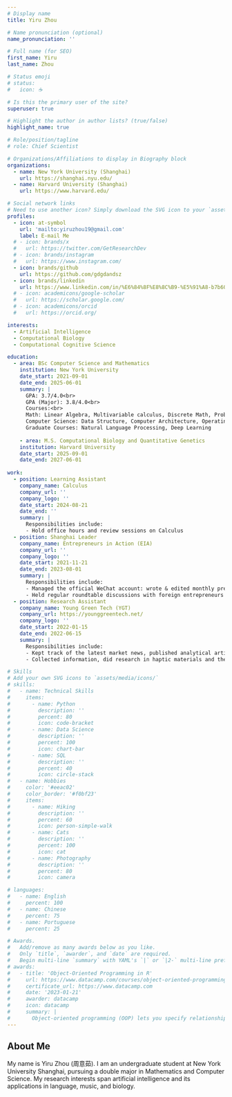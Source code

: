 ```yaml
---
# Display name
title: Yiru Zhou

# Name pronunciation (optional)
name_pronunciation: ''

# Full name (for SEO)
first_name: Yiru
last_name: Zhou

# Status emoji
# status:
#   icon: ☕️

# Is this the primary user of the site?
superuser: true

# Highlight the author in author lists? (true/false)
highlight_name: true

# Role/position/tagline
# role: Chief Scientist

# Organizations/Affiliations to display in Biography block
organizations:
  - name: New York University (Shanghai)
    url: https://shanghai.nyu.edu/
  - name: Harvard University (Shanghai)
    url: https://www.harvard.edu/

# Social network links
# Need to use another icon? Simply download the SVG icon to your `assets/media/icons/` folder.
profiles:
  - icon: at-symbol
    url: 'mailto:yiruzhou19@gmail.com'
    label: E-mail Me
  # - icon: brands/x
  #   url: https://twitter.com/GetResearchDev
  # - icon: brands/instagram
  #   url: https://www.instagram.com/
  - icon: brands/github
    url: https://github.com/gdgdandsz
  - icon: brands/linkedin
    url: https://www.linkedin.com/in/%E6%84%8F%E8%8C%B9-%E5%91%A8-b7b604224/
  # - icon: academicons/google-scholar
  #   url: https://scholar.google.com/
  # - icon: academicons/orcid
  #   url: https://orcid.org/

interests:
  - Artificial Intelligence
  - Computational Biology
  - Computational Cognitive Science

education:
  - area: BSc Computer Science and Mathematics
    institution: New York University
    date_start: 2021-09-01
    date_end: 2025-06-01
    summary: |
      GPA: 3.7/4.0<br>
      GPA (Major): 3.8/4.0<br>
      Courses:<br>
      Math: Linear Algebra, Multivariable calculus, Discrete Math, Probability and Statistics, Analysis, Numerical Analysis, Game Theory, ODE, Math Modeling<br>
      Computer Science: Data Structure, Computer Architecture, Operating System, Machine Learning, Algorithms, Information Visualization<br>
      Graduate Courses: Natural Language Processing, Deep Learning
    
    - area: M.S. Computational Biology and Quantitative Genetics
    institution: Harvard University
    date_start: 2025-09-01
    date_end: 2027-06-01
    
work:
  - position: Learning Assistant
    company_name: Calculus
    company_url: ''
    company_logo: ''
    date_start: 2024-08-21
    date_end: ''
    summary: |
      Responsibilities include:
      - Hold office hours and review sessions on Calculus
  - position: Shanghai Leader
    company_name: Entrepreneurs in Action (EIA)
    company_url: ''
    company_logo: ''
    date_start: 2021-11-21
    date_end: 2023-08-01
    summary: |
      Responsibilities include:
      - Managed the official WeChat account: wrote & edited monthly previews and recaps of events
      - Held regular roundtable discussions with foreign entrepreneurs in Shanghai twice a month
  - position: Research Assistant
    company_name: Young Green Tech (YGT)
    company_url: https://younggreentech.net/
    company_logo: ''
    date_start: 2022-01-15
    date_end: 2022-06-15
    summary: |
      Responsibilities include:
      - Kept track of the latest market news, published analytical articles on the official WeChat account, and reached out to potential media partners and companies
      - Collected information, did research in haptic materials and the hydrogen energy industries and companies and provided support for financial advisors.

# Skills
# Add your own SVG icons to `assets/media/icons/`
# skills:
#   - name: Technical Skills
#     items:
#       - name: Python
#         description: ''
#         percent: 80
#         icon: code-bracket
#       - name: Data Science
#         description: ''
#         percent: 100
#         icon: chart-bar
#       - name: SQL
#         description: ''
#         percent: 40
#         icon: circle-stack
#   - name: Hobbies
#     color: '#eeac02'
#     color_border: '#f0bf23'
#     items:
#       - name: Hiking
#         description: ''
#         percent: 60
#         icon: person-simple-walk
#       - name: Cats
#         description: ''
#         percent: 100
#         icon: cat
#       - name: Photography
#         description: ''
#         percent: 80
#         icon: camera

# languages:
#   - name: English
#     percent: 100
#   - name: Chinese
#     percent: 75
#   - name: Portuguese
#     percent: 25

# Awards.
#   Add/remove as many awards below as you like.
#   Only `title`, `awarder`, and `date` are required.
#   Begin multi-line `summary` with YAML's `|` or `|2-` multi-line prefix and indent 2 spaces below.
# awards:
#   - title: 'Object-Oriented Programming in R'
#     url: https://www.datacamp.com/courses/object-oriented-programming-with-s3-and-r6-in-r
#     certificate_url: https://www.datacamp.com
#     date: '2023-01-21'
#     awarder: datacamp
#     icon: datacamp
#     summary: |
#       Object-oriented programming (OOP) lets you specify relationships between functions and the objects that they can act on, helping you manage complexity in your code. This is an intermediate level course, providing an introduction to OOP, using the S3 and R6 systems. S3 is a great day-to-day R programming tool that simplifies some of the functions that you write. R6 is especially useful for industry-specific analyses, working with web APIs, and building GUIs.
---
```


## About Me
My name is Yiru Zhou (周意茹). I am an undergraduate student at New York University Shanghai, pursuing a double major in Mathematics and Computer Science. My research interests span artificial intelligence and its applications in language, music, and biology.
